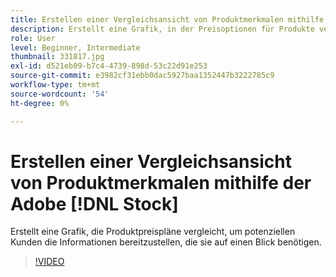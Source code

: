 ```yaml
---
title: Erstellen einer Vergleichsansicht von Produktmerkmalen mithilfe der Adobe [!DNL Stock]
description: Erstellt eine Grafik, in der Preisoptionen für Produkte verglichen werden. So erhaltet ihr potenzielle Kunden auf einen Blick die Informationen, die sie benötigen.
role: User
level: Beginner, Intermediate
thumbnail: 331817.jpg
exl-id: d521eb09-b7c4-4739-898d-53c22d91e253
source-git-commit: e3982cf31ebb0dac5927baa1352447b3222785c9
workflow-type: tm+mt
source-wordcount: '54'
ht-degree: 0%

---
```


# Erstellen einer Vergleichsansicht von Produktmerkmalen mithilfe der Adobe [!DNL Stock]

Erstellt eine Grafik, die Produktpreispläne vergleicht, um potenziellen Kunden die Informationen bereitzustellen, die sie auf einen Blick benötigen.

>[!VIDEO](https://video.tv.adobe.com/v/331817?hidetitle=true)
